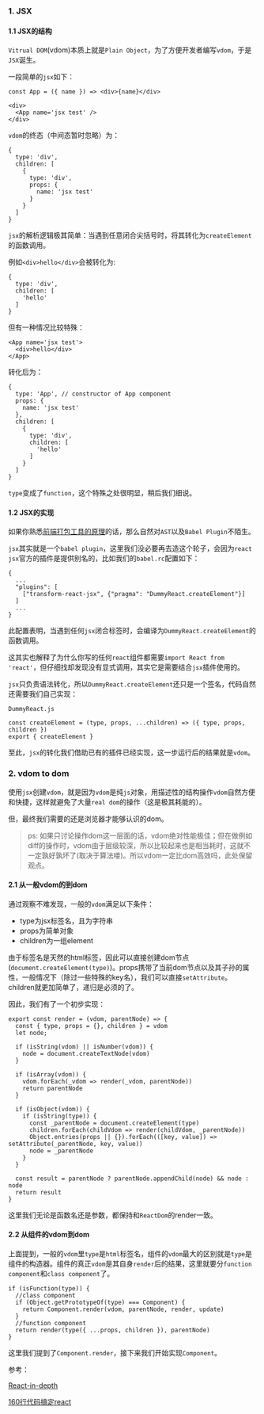 ### 1. JSX

#### 1.1 JSX的结构

`Vitrual DOM`(vdom)本质上就是`Plain Object`，为了方便开发者编写`vdom`，于是`JSX`诞生。

一段简单的`jsx`如下：

```
const App = ({ name }) => <div>{name}</div>

<div>
  <App name='jsx test' />
</div>
```

`vdom`的终态（中间态暂时忽略）为：

```
{
  type: 'div',
  children: [
    {
      type: 'div',
      props: {
        name: 'jsx test'
      }
    }
  ]
}
```

`jsx`的解析逻辑极其简单：当遇到任意闭合尖括号时，将其转化为`createElement`的函数调用。

例如`<div>hello</div>`会被转化为:

```
{
  type: 'div',
  children: [
    'hello'
  ]
}
```

但有一种情况比较特殊：

```
<App name='jsx test'>
  <div>hello</div>
</App>
```

转化后为：

```
{
  type: 'App', // constructor of App component
  props: {
    name: 'jsx test'
  },
  children: [
    {
      type: 'div',
      children: [
        'hello'
      ]
    }
  ]
}
```

`type`变成了`function`，这个特殊之处很明显，稍后我们细说。

#### 1.2 JSX的实现

如果你熟悉[前端打包工具的原理](http://flypursue.com/notes/Webpack/bundler.html)的话，那么自然对`AST`以及`Babel Plugin`不陌生。

`jsx`其实就是一个`babel plugin`，这里我们没必要再去造这个轮子，会因为`react jsx`官方的插件是提供别名的，比如我们的`babel.rc`配置如下：

```
{
  ...
  "plugins": [
    ["transform-react-jsx", {"pragma": "DummyReact.createElement"}]
  ]
  ...
}
```

此配置表明，当遇到任何`jsx`闭合标签时，会编译为`DummyReact.createElement`的函数调用。

这其实也解释了为什么你写的任何`react`组件都需要`import React from 'react'`，但仔细找却发现没有显式调用，其实它是需要结合`jsx`插件使用的。

`jsx`只负责语法转化，所以`DummyReact.createElement`还只是一个签名，代码自然还需要我们自己实现：

`DummyReact.js`

```
const createElement = (type, props, ...children) => ({ type, props, children })
export { createElement }
```

至此，`jsx`的转化我们借助已有的插件已经实现，这一步运行后的结果就是`vdom`。


### 2. vdom to dom

使用`jsx`创建`vdom`，就是因为`vdom`是纯`js`对象，用描述性的结构操作`vdom`自然方便和快捷，这样就避免了大量`real dom`的操作（这是极其耗能的）。

但，最终我们需要的还是浏览器才能够认识的dom。

> ps: 如果只讨论操作dom这一层面的话，vdom绝对性能极佳；但在做例如diff的操作时，vdom由于层级较深，所以比较起来也是相当耗时，这就不一定孰好孰坏了(取决于算法喽)。所以vdom一定比dom高效吗，此处保留观点。

#### 2.1 从一般vdom的到dom

通过观察不难发现，一般的`vdom`满足以下条件：

- type为jsx标签名，且为字符串
- props为简单对象
- children为一组element

由于标签名是天然的html标签，因此可以直接创建dom节点(`document.createElement(type)`)。props携带了当前dom节点以及其子孙的属性，一般情况下（除过一些特殊的key名），我们可以直接`setAttribute`。children就更加简单了，递归是必须的了。

因此，我们有了一个初步实现：

```
export const render = (vdom, parentNode) => {
  const { type, props = {}, children } = vdom
  let node;

  if (isString(vdom) || isNumber(vdom)) {
    node = document.createTextNode(vdom)
  }

  if (isArray(vdom)) {
    vdom.forEach(_vdom => render(_vdom, parentNode))
    return parentNode
  }

  if (isObject(vdom)) {
    if (isString(type)) {
      const _parentNode = document.createElement(type)
      children.forEach(childVdom => render(childVdom, _parentNode))
      Object.entries(props || {}).forEach(([key, value]) => setAttribute(_parentNode, key, value))
      node = _parentNode
    }
  }
  
  const result = parentNode ? parentNode.appendChild(node) && node : node
  return result
}

```

这里我们无论是函数名还是参数，都保持和`ReactDom`的render一致。

#### 2.2 从组件的vdom到dom

上面提到，一般的`vdom`里`type`是`html`标签名，组件的`vdom`最大的区别就是`type`是组件的构造器。组件的真正`vdom`是其自身`render`后的结果，这里就要分`function component`和`class component`了。

```
if (isFunction(type)) {
  //class component
  if (Object.getPrototypeOf(type) === Component) {
    return Component.render(vdom, parentNode, render, update)
  } 
  //function component
  return render(type({ ...props, children }), parentNode)
}
```

这里我们提到了`Component.render`，接下来我们开始实现`Component`。







参考：

[React-in-depth](https://medium.com/react-in-depth/inside-fiber-in-depth-overview-of-the-new-reconciliation-algorithm-in-react-e1c04700ef6e)

[160行代码搞定react](https://medium.com/@sweetpalma/gooact-react-in-160-lines-of-javascript-44e0742ad60f)
